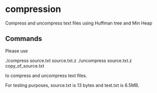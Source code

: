 # compression
Compress and uncompress text files using Huffman tree and Min Heap

## Commands
Please use 

 ./compress source.txt source.txt.z
 ./uncompress source.txt.z copy_of_source.txt
 
 to compress and uncompress text files.
 
 For testing purposes, source.txt is 13 bytes and test.txt is 6.5MB. 
